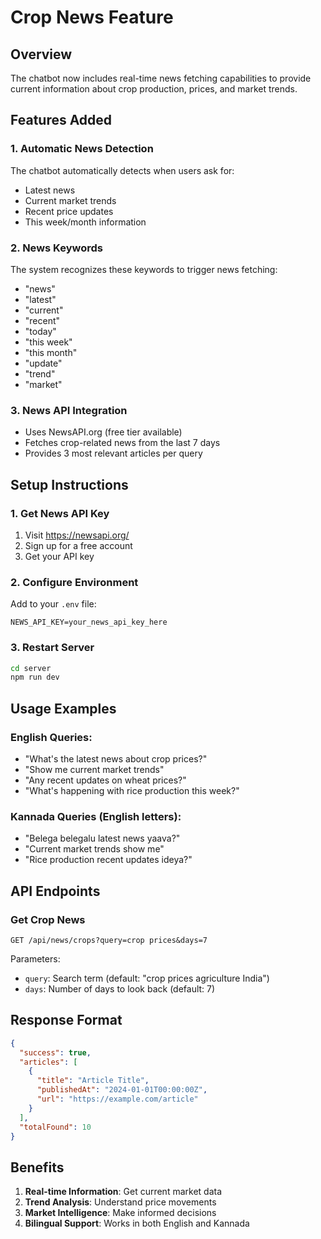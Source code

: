 # Crop News Feature

## Overview
The chatbot now includes real-time news fetching capabilities to provide current information about crop production, prices, and market trends.

## Features Added

### 1. Automatic News Detection
The chatbot automatically detects when users ask for:
- Latest news
- Current market trends
- Recent price updates
- This week/month information

### 2. News Keywords
The system recognizes these keywords to trigger news fetching:
- "news"
- "latest"
- "current"
- "recent"
- "today"
- "this week"
- "this month"
- "update"
- "trend"
- "market"

### 3. News API Integration
- Uses NewsAPI.org (free tier available)
- Fetches crop-related news from the last 7 days
- Provides 3 most relevant articles per query

## Setup Instructions

### 1. Get News API Key
1. Visit https://newsapi.org/
2. Sign up for a free account
3. Get your API key

### 2. Configure Environment
Add to your `.env` file:
```
NEWS_API_KEY=your_news_api_key_here
```

### 3. Restart Server
```bash
cd server
npm run dev
```

## Usage Examples

### English Queries:
- "What's the latest news about crop prices?"
- "Show me current market trends"
- "Any recent updates on wheat prices?"
- "What's happening with rice production this week?"

### Kannada Queries (English letters):
- "Belega belegalu latest news yaava?"
- "Current market trends show me"
- "Rice production recent updates ideya?"

## API Endpoints

### Get Crop News
```
GET /api/news/crops?query=crop prices&days=7
```

Parameters:
- `query`: Search term (default: "crop prices agriculture India")
- `days`: Number of days to look back (default: 7)

## Response Format
```json
{
  "success": true,
  "articles": [
    {
      "title": "Article Title",
      "publishedAt": "2024-01-01T00:00:00Z",
      "url": "https://example.com/article"
    }
  ],
  "totalFound": 10
}
```

## Benefits
1. **Real-time Information**: Get current market data
2. **Trend Analysis**: Understand price movements
3. **Market Intelligence**: Make informed decisions
4. **Bilingual Support**: Works in both English and Kannada 